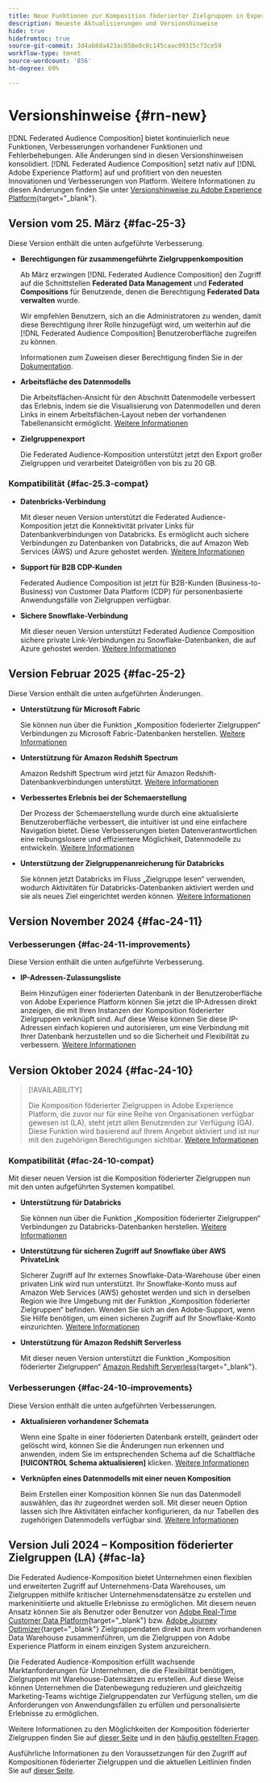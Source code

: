 ```yaml
---
title: Neue Funktionen zur Komposition föderierter Zielgruppen in Experience Platform
description: Neueste Aktualisierungen und Versionshinweise
hide: true
hidefromtoc: true
source-git-commit: 3d4ab8da423ac058e0c8c145caac09315c73ce59
workflow-type: tm+mt
source-wordcount: '856'
ht-degree: 69%

---
```


# Versionshinweise {#rn-new}

[!DNL Federated Audience Composition] bietet kontinuierlich neue Funktionen, Verbesserungen vorhandener Funktionen und Fehlerbehebungen. Alle Änderungen sind in diesen Versionshinweisen konsolidiert. [!DNL Federated Audience Composition] setzt nativ auf [!DNL Adobe Experience Platform] auf und profitiert von den neuesten Innovationen und Verbesserungen von Platform. Weitere Informationen zu diesen Änderungen finden Sie unter [Versionshinweise zu Adobe Experience Platform](https://experienceleague.adobe.com/docs/experience-platform/release-notes/latest.html?lang=de){target="_blank"}.

## Version vom 25. März {#fac-25-3}

Diese Version enthält die unten aufgeführte Verbesserung.

* **Berechtigungen für zusammengeführte Zielgruppenkomposition**

  Ab März erzwingen [!DNL Federated Audience Composition] den Zugriff auf die Schnittstellen **Federated Data Management** und **Federated Compositions** für Benutzende, denen die Berechtigung **Federated Data verwalten** wurde.

  Wir empfehlen Benutzern, sich an die Administratoren zu wenden, damit diese Berechtigung ihrer Rolle hinzugefügt wird, um weiterhin auf die [!DNL Federated Audience Composition] Benutzeroberfläche zugreifen zu können.

  Informationen zum Zuweisen dieser Berechtigung finden Sie in der [ Dokumentation](feature-access.md).

* **Arbeitsfläche des Datenmodells**

  Die Arbeitsflächen-Ansicht für den Abschnitt Datenmodelle verbessert das Erlebnis, indem sie die Visualisierung von Datenmodellen und deren Links in einem Arbeitsflächen-Layout neben der vorhandenen Tabellenansicht ermöglicht. [Weitere Informationen](../data-management/gs-models.md)

* **Zielgruppenexport**

  Die Federated Audience-Komposition unterstützt jetzt den Export großer Zielgruppen und verarbeitet Dateigrößen von bis zu 20 GB.

### Kompatibilität {#fac-25.3-compat}

* **Datenbricks-Verbindung**

  Mit dieser neuen Version unterstützt die Federated Audience-Komposition jetzt die Konnektivität privater Links für Datenbankverbindungen von Databricks.
Es ermöglicht auch sichere Verbindungen zu Datenbanken von Databricks, die auf Amazon Web Services (AWS) und Azure gehostet werden. [Weitere Informationen](../connections/federated-db.md#databricks)

* **Support für B2B CDP-Kunden**

  Federated Audience Composition ist jetzt für B2B-Kunden (Business-to-Business) von Customer Data Platform (CDP) für personenbasierte Anwendungsfälle von Zielgruppen verfügbar.

* **Sichere Snowflake-Verbindung**

  Mit dieser neuen Version unterstützt Federated Audience Composition sichere private Link-Verbindungen zu Snowflake-Datenbanken, die auf Azure gehostet werden. [Weitere Informationen](../connections/federated-db.md#snowflake)

## Version Februar 2025 {#fac-25-2}

Diese Version enthält die unten aufgeführten Änderungen.

* **Unterstützung für Microsoft Fabric**

  Sie können nun über die Funktion „Komposition föderierter Zielgruppen“ Verbindungen zu Microsoft Fabric-Datenbanken herstellen. [Weitere Informationen](../connections/federated-db.md)

* **Unterstützung für Amazon Redshift Spectrum**

  Amazon Redshift Spectrum wird jetzt für Amazon Redshift-Datenbankverbindungen unterstützt. [Weitere Informationen](../connections/federated-db.md#amazon-redshift)

* **Verbessertes Erlebnis bei der Schemaerstellung**

  Der Prozess der Schemaerstellung wurde durch eine aktualisierte Benutzeroberfläche verbessert, die intuitiver ist und eine einfachere Navigation bietet. Diese Verbesserungen bieten Datenverantwortlichen eine reibungslosere und effizientere Möglichkeit, Datenmodelle zu entwickeln. [Weitere Informationen](../customer/schemas.md)

* **Unterstützung der Zielgruppenanreicherung für Databricks**

  Sie können jetzt Databricks im Fluss „Zielgruppe lesen“ verwenden, wodurch Aktivitäten für Databricks-Datenbanken aktiviert werden und sie als neues Ziel eingerichtet werden können. [Weitere Informationen](../connections/destinations.md)

## Version November 2024 {#fac-24-11}

### Verbesserungen {#fac-24-11-improvements}

Diese Version enthält die unten aufgeführte Verbesserung.

* **IP-Adressen-Zulassungsliste**

  Beim Hinzufügen einer föderierten Datenbank in der Benutzeroberfläche von Adobe Experience Platform können Sie jetzt die IP-Adressen direkt anzeigen, die mit Ihren Instanzen der Komposition föderierter Zielgruppen verknüpft sind. Auf diese Weise können Sie diese IP-Adressen einfach kopieren und autorisieren, um eine Verbindung mit Ihrer Datenbank herzustellen und so die Sicherheit und Flexibilität zu verbessern. [Weitere Informationen](../connections/connections.md)

## Version Oktober 2024 {#fac-24-10}

>[!AVAILABILITY]
>
>Die Komposition föderierter Zielgruppen in Adobe Experience Platform, die zuvor nur für eine Reihe von Organisationen verfügbar gewesen ist (LA), steht jetzt allen Benutzenden zur Verfügung (GA). Diese Funktion wird basierend auf Ihrem Angebot aktiviert und ist nur mit den zugehörigen Berechtigungen sichtbar. [Weitere Informationen](access-prerequisites.md)
>

### Kompatibilität {#fac-24-10-compat}

Mit dieser neuen Version ist die Komposition föderierter Zielgruppen nun mit den unten aufgeführten Systemen kompatibel.

* **Unterstützung für Databricks**

  Sie können nun über die Funktion „Komposition föderierter Zielgruppen“ Verbindungen zu Databricks-Datenbanken herstellen. [Weitere Informationen](../connections/federated-db.md#databricks)

* **Unterstützung für sicheren Zugriff auf Snowflake über AWS PrivateLink**

  Sicherer Zugriff auf Ihr externes Snowflake-Data-Warehouse über einen privaten Link wird nun unterstützt. Ihr Snowflake-Konto muss auf Amazon Web Services (AWS) gehostet werden und sich in derselben Region wie Ihre Umgebung mit der Funktion „Komposition föderierter Zielgruppen“ befinden. Wenden Sie sich an den Adobe-Support, wenn Sie Hilfe benötigen, um einen sicheren Zugriff auf Ihr Snowflake-Konto einzurichten. [Weitere Informationen](../connections/federated-db.md#snowflake)

* **Unterstützung für Amazon Redshift Serverless**

  Mit dieser neuen Version unterstützt die Funktion „Komposition föderierter Zielgruppen“ [Amazon Redshift Serverless](https://aws.amazon.com/de/redshift/redshift-serverless/){target="_blank"}.

### Verbesserungen {#fac-24-10-improvements}

Diese Version enthält die unten aufgeführten Verbesserungen.

* **Aktualisieren vorhandener Schemata**

  Wenn eine Spalte in einer föderierten Datenbank erstellt, geändert oder gelöscht wird, können Sie die Änderungen nun erkennen und anwenden, indem Sie im entsprechenden Schema auf die Schaltfläche **[!UICONTROL Schema aktualisieren]** klicken. [Weitere Informationen](../customer/schemas.md#schema-refresh)

* **Verknüpfen eines Datenmodells mit einer neuen Komposition**

  Beim Erstellen einer Komposition können Sie nun das Datenmodell auswählen, das ihr zugeordnet werden soll. Mit dieser neuen Option lassen sich Ihre Aktivitäten einfacher konfigurieren, da nur Tabellen des zugehörigen Datenmodells verfügbar sind. [Weitere Informationen](../compositions/create-composition.md)

## Version Juli 2024 – Komposition föderierter Zielgruppen (LA) {#fac-la}

Die Federated Audience-Komposition bietet Unternehmen einen flexiblen und erweiterten Zugriff auf Unternehmens-Data Warehouses, um Zielgruppen mithilfe kritischer Unternehmensdatensätze zu erstellen und markeninitiierte und aktuelle Erlebnisse zu ermöglichen. Mit diesem neuen Ansatz können Sie als Benutzer oder Benutzer von [Adobe Real-Time Customer Data Platform](https://experienceleague.adobe.com/de/docs/experience-platform/segmentation/home){target="_blank"} bzw. [Adobe Journey Optimizer](https://experienceleague.adobe.com/de/docs/journey-optimizer/using/ajo-home){target="_blank"} Zielgruppendaten direkt aus ihrem vorhandenen Data Warehouse zusammenführen, um die Zielgruppen von Adobe Experience Platform in einem einzigen System anzureichern.

Die Federated Audience-Komposition erfüllt wachsende Marktanforderungen für Unternehmen, die die Flexibilität benötigen, Zielgruppen mit Warehouse-Datensätzen zu erstellen. Auf diese Weise können Unternehmen die Datenbewegung reduzieren und gleichzeitig Marketing-Teams wichtige Zielgruppendaten zur Verfügung stellen, um die Anforderungen von Anwendungsfällen zu erfüllen und personalisierte Erlebnisse zu ermöglichen.

Weitere Informationen zu den Möglichkeiten der Komposition föderierter Zielgruppen finden Sie auf [dieser Seite](get-started.md) und in den [häufig gestellten Fragen](faq.md).

Ausführliche Informationen zu den Voraussetzungen für den Zugriff auf Kompositionen föderierter Zielgruppen und die aktuellen Leitlinien finden Sie auf [dieser Seite](access-prerequisites.md).


